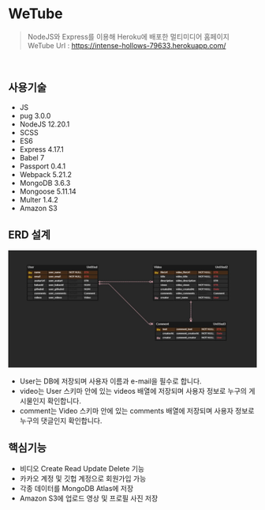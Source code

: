 # WeTube
> NodeJS와 Express를 이용해 Heroku에 배포한 멀티미디어 홈페이지  
>WeTube Url : https://intense-hollows-79633.herokuapp.com/

</br>

## 사용기술
- JS
- pug 3.0.0
- NodeJS 12.20.1
- SCSS
- ES6
- Express 4.17.1
- Babel 7
- Passport 0.4.1
- Webpack 5.21.2
- MongoDB 3.6.3
- Mongoose 5.11.14
- Multer 1.4.2
- Amazon S3

## ERD 설계
![img](./WeTube_ERD.jpg)
- User는 DB에 저장되며 사용자 이름과 e-mail을 필수로 합니다.
- video는 User 스키마 안에 있는 videos 배열에 저장되며 사용자 정보로 누구의 게시물인지 확인합니다.
- comment는 Video 스키마 안에 있는 comments 배열에 저장되며 사용자 정보로 누구의 댓글인지 확인합니다.

## 핵심기능
- 비디오 Create Read Update Delete 기능
- 카카오 계정 및 깃헙 계정으로 회원가입 가능
- 각종 데이터를 MongoDB Atlas에 저장
- Amazon S3에 업로드 영상 및 프로필 사진 저장
